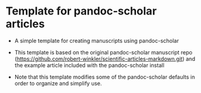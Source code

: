 # Template for pandoc-scholar articles
* A simple template for creating manuscripts using pandoc-scholar
* This template is based on the original pandoc-scholar manuscript repo (https://github.com/robert-winkler/scientific-articles-markdown.git) and the example article included with the pandoc-scholar install

* Note that this template modifies some of the pandoc-scholar defaults in order to organize and simplify use.
